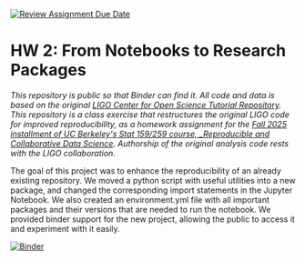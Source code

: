 [![Review Assignment Due Date](https://classroom.github.com/assets/deadline-readme-button-22041afd0340ce965d47ae6ef1cefeee28c7c493a6346c4f15d667ab976d596c.svg)](https://classroom.github.com/a/y12QcJaO)
# HW 2: From Notebooks to Research Packages

_This repository is public so that Binder can find it. All code and data is based on the original [LIGO Center for Open Science Tutorial Repository](https://github.com/losc-tutorial/LOSC_Event_tutorial). This repository is a class exercise that restructures the original LIGO code for improved reproducibility, as a homework assignment for the [Fall 2025 installment of UC Berkeley's Stat 159/259 course, _Reproducible and Collaborative Data Science](https://ucb-stat-159-f25.github.io/site/). Authorship of the original analysis code rests with the LIGO collaboration._

The goal of this project was to enhance the reproducibility of an already existing repository. We moved a python script with useful utilities into a new package, and changed the corresponding import statements in the Jupyter Notebook. We also created an environment.yml file with all important packages and their versions that are needed to run the notebook. We provided binder support for the new project, allowing the public to access it and experiment with it easily. 

[![Binder](https://mybinder.org/badge_logo.svg)](https://mybinder.org/v2/gh/UCB-stat-159-f25/hw-2-aarush0321.git/HEAD?urlpath=%2Fdoc%2Ftree%2Fhttps%3A%2F%2Fgithub.com%2FUCB-stat-159-f25%2Fhw-2-aarush0321.git)